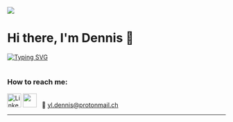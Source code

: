 ![](https://komarev.com/ghpvc/?username=yl14305&label=visitors)
# Hi there, I'm Dennis 👋

[![Typing SVG](https://readme-typing-svg.herokuapp.com?color=%237A3FFF&width=550&height=100&lines=%F0%9F%8E%A2A+Senior+Visualization+Engineer!!;%F0%9F%91%B7+Data+Engineer+at+heart%F0%9F%A4%A3;%F0%9F%8F%86+2024+Goals%3A+learn+cloud+tools;%F0%9F%8F%8A+Hobbies%3A+I+love+to+play+badminton+and+jog)](https://git.io/typing-svg)

#
### How to reach me:

[<img src="https://cdn-icons-png.flaticon.com/512/2504/2504923.png" alt="LinkedIn Profile" width="32"/>]([https://www.linkedin.com/in/nano~streaming-io-v1])
[<img src="https://cdn-icons-png.flaticon.com/512/732/732200.png" width="32"/>]([mailto:yl.dennis@protonmail.ch?subject=[GitHub]])
&nbsp;
📧 [yl.dennis@protonmail.ch](mailto:yl.dennis@protonmail.ch?subject=[GitHub])
<br />


---

